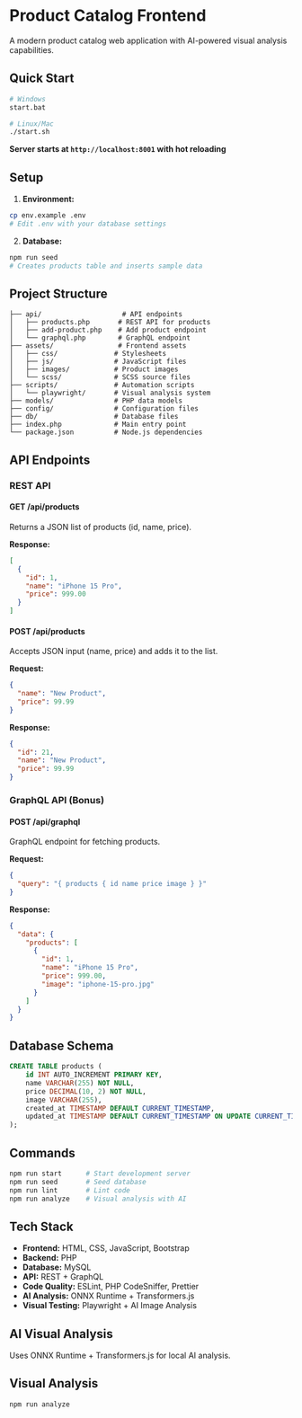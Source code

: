 # Product Catalog Frontend

A modern product catalog web application with AI-powered visual analysis capabilities.

## Quick Start

```bash
# Windows
start.bat

# Linux/Mac  
./start.sh
```

**Server starts at `http://localhost:8001` with hot reloading**

## Setup

1. **Environment:**
```bash
cp env.example .env
# Edit .env with your database settings
```

2. **Database:**
```bash
npm run seed
# Creates products table and inserts sample data
```

## Project Structure

```
├── api/                    # API endpoints
│   ├── products.php       # REST API for products
│   ├── add-product.php    # Add product endpoint
│   └── graphql.php        # GraphQL endpoint
├── assets/                # Frontend assets
│   ├── css/              # Stylesheets
│   ├── js/               # JavaScript files
│   ├── images/           # Product images
│   └── scss/             # SCSS source files
├── scripts/              # Automation scripts
│   └── playwright/       # Visual analysis system
├── models/               # PHP data models
├── config/               # Configuration files
├── db/                   # Database files
├── index.php             # Main entry point
└── package.json          # Node.js dependencies
```

## API Endpoints

### REST API

#### GET /api/products
Returns a JSON list of products (id, name, price).

**Response:**
```json
[
  {
    "id": 1,
    "name": "iPhone 15 Pro",
    "price": 999.00
  }
]
```

#### POST /api/products
Accepts JSON input (name, price) and adds it to the list.

**Request:**
```json
{
  "name": "New Product",
  "price": 99.99
}
```

**Response:**
```json
{
  "id": 21,
  "name": "New Product",
  "price": 99.99
}
```

### GraphQL API (Bonus)

#### POST /api/graphql
GraphQL endpoint for fetching products.

**Request:**
```json
{
  "query": "{ products { id name price image } }"
}
```

**Response:**
```json
{
  "data": {
    "products": [
      {
        "id": 1,
        "name": "iPhone 15 Pro",
        "price": 999.00,
        "image": "iphone-15-pro.jpg"
      }
    ]
  }
}
```

## Database Schema

```sql
CREATE TABLE products (
    id INT AUTO_INCREMENT PRIMARY KEY,
    name VARCHAR(255) NOT NULL,
    price DECIMAL(10, 2) NOT NULL,
    image VARCHAR(255),
    created_at TIMESTAMP DEFAULT CURRENT_TIMESTAMP,
    updated_at TIMESTAMP DEFAULT CURRENT_TIMESTAMP ON UPDATE CURRENT_TIMESTAMP
);
```

## Commands

```bash
npm run start      # Start development server
npm run seed       # Seed database
npm run lint       # Lint code
npm run analyze    # Visual analysis with AI
```

## Tech Stack
- **Frontend:** HTML, CSS, JavaScript, Bootstrap
- **Backend:** PHP
- **Database:** MySQL
- **API:** REST + GraphQL
- **Code Quality:** ESLint, PHP CodeSniffer, Prettier
- **AI Analysis:** ONNX Runtime + Transformers.js
- **Visual Testing:** Playwright + AI Image Analysis

## AI Visual Analysis

Uses ONNX Runtime + Transformers.js for local AI analysis.

## Visual Analysis

```bash
npm run analyze
```
